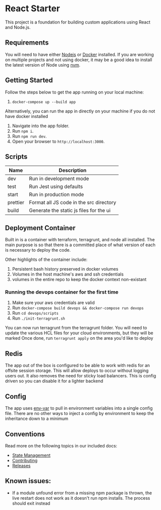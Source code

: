 # React Starter

This project is a foundation for building custom applications using React and Node.js.

## Requirements

You will need to have either [Nodejs](https://nodejs.org/en/download/) or [Docker](https://docker.com) installed. If you are working on multiple projects and not using docker, it may be a good idea to install the latest version of Node using [nvm](https://github.com/nvm-sh/nvm).

## Getting Started

Follow the steps below to get the app running on your local machine:

1. `docker-compose up --build app`

Alternatively, you can run the app in directly on your machine if you do not have docker installed

1. Navigate into the app folder.
1. Run `npm i`.
1. Run `npm run dev`.
1. Open your browser to `http://localhost:3000`.

## Scripts

| Name      | Description                             |
| --------- | --------------------------------------- |
| dev       | Run in development mode                 |
| test      | Run Jest using defaults                 |
| start     | Run in production mode                  |
| prettier  | Format all JS code in the src directory |
| build     | Generate the static js files for the ui |

## Deployment Container 

Built in is a container with terraform, terragrunt, and node all installed. The main purpose is so that there is a committed place of what version of each is necessary to deploy the code.

Other highlights of the container include:
1. Persistent bash history preserved in docker volumes
1. Volumes in the host machine's aws and ssh credentials
1. volumes in the entire repo to keep the docker context non-existant

### Running the devops container for the first time

1. Make sure your aws credentials are valid
1. Run `docker-compose build devops && docker-compose run devops`
1. Run `cd devops/scripts`
1. Run `./init-terragrunt.sh`

You can now run terragrunt from the terragrunt folder. You will need to update the various HCL files for your cloud environments, but they will be marked
Once done, run `terragrunt apply` on the area you'd like to deploy

## Redis

The app out of the box is configured to be able to work with redis for an offsite session storage. This will allow deploys to occur without logging users out. It also removes the need for sticky load balancers. This is config driven so you can disable it for a lighter backend

## Config

The app uses [env-var](https://www.npmjs.com/package/env-var) to pull in environment variables into a single config file. There are no other ways to inject a config by environment to keep the inheritance down to a minimum

## Conventions

Read more on the following topics in our included docs:

-   [State Management](./docs/StateManagement.md)
-   [Contributing](docs/Contributing.md)
-   [Releases](docs/Releases.md)


## Known issues:

- If a module unfound error from a missing npm package is thrown, the live restart does not work as it doesn't run npm installs. The process should exit instead